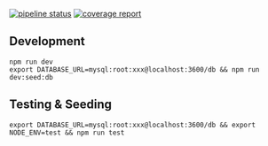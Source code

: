 [![pipeline status](http://code.pie.ng/root/PieNG/badges/master/pipeline.svg)](http://code.pie.ng/root/PieNG/commits/master)
[![coverage report](http://code.pie.ng/root/PieNG/badges/master/coverage.svg)](http://code.pie.ng/root/PieNG/commits/master)

## Development
```shell
npm run dev
export DATABASE_URL=mysql:root:xxx@localhost:3600/db && npm run dev:seed:db
```


## Testing & Seeding
```shell
export DATABASE_URL=mysql:root:xxx@localhost:3600/db && export NODE_ENV=test && npm run test
```